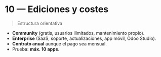 # 10 — Ediciones y costes

> Estructura orientativa

- **Community** (gratis, usuarios ilimitados, mantenimiento propio).
- **Enterprise** (SaaS, soporte, actualizaciones, app móvil, Odoo Studio).
- **Contrato anual** aunque el pago sea mensual.
- Prueba: **máx. 10 apps**.


